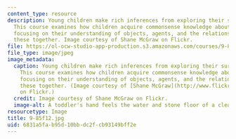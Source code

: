 ```yaml
---
content_type: resource
description: Young children make rich inferences from exploring their surroundings.
  This course examines how children acquire commonsense knowledge about the world
  focusing on their understanding of objects, agents, and the relations that bind
  these together. Image courtesy of Shane McGraw on Flickr.
file: https://ol-ocw-studio-app-production.s3.amazonaws.com/courses/9-85-infant-and-early-childhood-cognition-fall-2012/6831a5fab95d10bbdc2fcb93149bff2e_9-85f12.jpg
file_type: image/jpeg
image_metadata:
  caption: Young children make rich inferences from exploring their surroundings.
    This course examines how children acquire commonsense knowledge about the world
    focusing on their understanding of objects, agents, and the relations that bind
    these together. (Image courtesy of [Shane McGraw](http://www.flickr.com/photos/darkseid/480501095/in/set-72157624981993760)
    on Flickr.)
  credit: Image courtesy of Shane McGraw on Flickr.
  image-alt: A toddler's hand feels the water and stone floor of a clear stream.
resourcetype: Image
title: 9-85f12.jpg
uid: 6831a5fa-b95d-10bb-dc2f-cb93149bff2e
---
```

